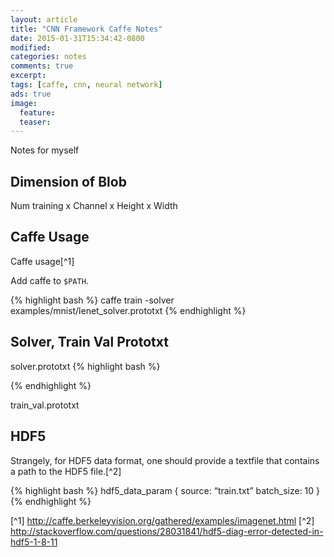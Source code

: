 ```yaml
---
layout: article
title: "CNN Framework Caffe Notes"
date: 2015-01-31T15:34:42-0800
modified:
categories: notes
comments: true
excerpt:
tags: [caffe, cnn, neural network]
ads: true
image:
  feature:
  teaser:
---
```


Notes for myself

## Dimension of Blob

Num training x Channel x Height x Width

## Caffe Usage

Caffe usage[^1]

Add caffe to `$PATH`.

{% highlight bash %}
caffe train -solver examples/mnist/lenet_solver.prototxt
{% endhighlight %}

## Solver, Train Val Prototxt

solver.prototxt
{% highlight bash %}

{% endhighlight %}

train_val.prototxt

## HDF5

Strangely, for HDF5 data format, one should provide a textfile that contains a path to the HDF5 file.[^2]

{% highlight bash %}
hdf5_data_param {
   source: “train.txt”
   batch_size: 10
}
{% endhighlight %}


[^1] http://caffe.berkeleyvision.org/gathered/examples/imagenet.html
[^2] http://stackoverflow.com/questions/28031841/hdf5-diag-error-detected-in-hdf5-1-8-11
